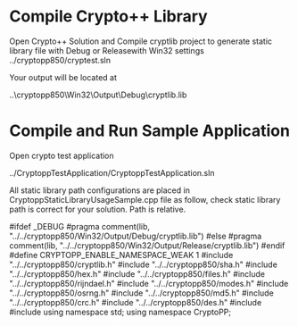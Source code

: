 # Compile Crypto++ Library
Open Crypto++ Solution and Compile cryptlib project to generate static library file with Debug  or Releasewith Win32 settings
../cryptopp850/cryptest.sln


Your output will be located at

..\cryptopp850\Win32\Output\Debug\cryptlib.lib


# Compile and Run Sample Application

Open crypto test application

../CryptoppTestApplication/CryptoppTestApplication.sln


All static library path configurations are placed in CryptoppStaticLibraryUsageSample.cpp file as follow, check static library path is correct for your solution. Path is relative. 

#ifdef _DEBUG
#pragma comment(lib, "../../cryptopp850/Win32/Output/Debug/cryptlib.lib")
#else
#pragma comment(lib, "../../cryptopp850/Win32/Output/Release/cryptlib.lib") 
#endif
#define CRYPTOPP_ENABLE_NAMESPACE_WEAK 1
#include "../../cryptopp850/cryptlib.h"
#include "../../cryptopp850/sha.h"
#include "../../cryptopp850/hex.h"
#include "../../cryptopp850/files.h"
#include "../../cryptopp850/rijndael.h"
#include "../../cryptopp850/modes.h"
#include "../../cryptopp850/osrng.h"
#include "../../cryptopp850/md5.h"
#include "../../cryptopp850/crc.h"
#include "../../cryptopp850/des.h"
#include <iostream>
#include <string>
using namespace std;
using namespace CryptoPP;
  
